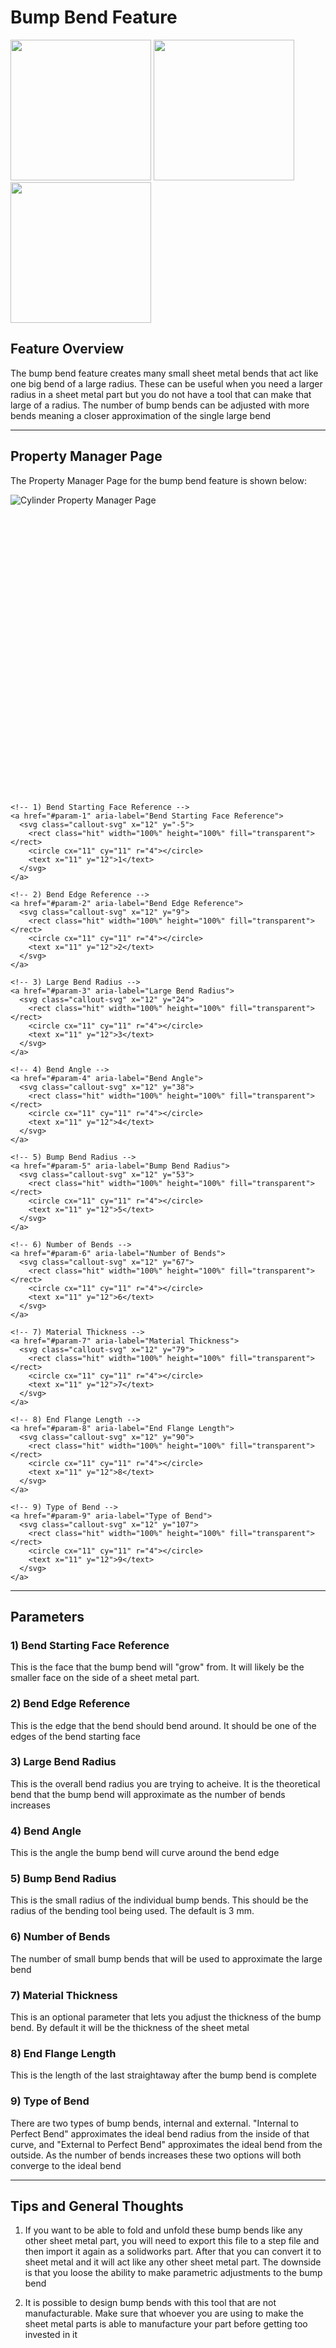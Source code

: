 # Bump Bend Feature

<p align="left">
<img src="/demo-images/bump1.png" width="225">
  <img src="/demo-images/bump2.png" width="225">
  <img src="/demo-images/bump3.png" width="225">
</p>

## Feature Overview

The bump bend feature creates many small sheet metal bends that act like one big bend of a large radius. These can be useful when you need a larger radius in a sheet metal part but you do not have a tool that can make that large of a radius. The number of bump bends can be adjusted with more bends meaning a closer approximation of the single large bend

---

## Property Manager Page

The Property Manager Page for the bump bend feature is shown below:

<div class="image-annot"
     style="--image-max-width: 300px;
            --overlay-width: 500px;
            --callout-size: 22px;
            --callout-stroke: 2px;
            --callout-font-size: 6px;
            --callout-stroke-color: red;
            --callout-text-color: red;
            --callout-stroke-hover: blue;
            --callout-text-hover: blue;">
  <img src="/images/bump-bend-pmp.png" alt="Cylinder Property Manager Page">

  <!-- Scalable overlay aligned to the image -->
  <svg viewBox="0 0 120 110" preserveAspectRatio="xMidYMid meet" aria-hidden="true">

    <!-- 1) Bend Starting Face Reference -->
    <a href="#param-1" aria-label="Bend Starting Face Reference">
      <svg class="callout-svg" x="12" y="-5">
        <rect class="hit" width="100%" height="100%" fill="transparent"></rect>
        <circle cx="11" cy="11" r="4"></circle>
        <text x="11" y="12">1</text>
      </svg>
    </a>

    <!-- 2) Bend Edge Reference -->
    <a href="#param-2" aria-label="Bend Edge Reference">
      <svg class="callout-svg" x="12" y="9">
        <rect class="hit" width="100%" height="100%" fill="transparent"></rect>
        <circle cx="11" cy="11" r="4"></circle>
        <text x="11" y="12">2</text>
      </svg>
    </a>

    <!-- 3) Large Bend Radius -->
    <a href="#param-3" aria-label="Large Bend Radius">
      <svg class="callout-svg" x="12" y="24">
        <rect class="hit" width="100%" height="100%" fill="transparent"></rect>
        <circle cx="11" cy="11" r="4"></circle>
        <text x="11" y="12">3</text>
      </svg>
    </a>

    <!-- 4) Bend Angle -->
    <a href="#param-4" aria-label="Bend Angle">
      <svg class="callout-svg" x="12" y="38">
        <rect class="hit" width="100%" height="100%" fill="transparent"></rect>
        <circle cx="11" cy="11" r="4"></circle>
        <text x="11" y="12">4</text>
      </svg>
    </a>

    <!-- 5) Bump Bend Radius -->
    <a href="#param-5" aria-label="Bump Bend Radius">
      <svg class="callout-svg" x="12" y="53">
        <rect class="hit" width="100%" height="100%" fill="transparent"></rect>
        <circle cx="11" cy="11" r="4"></circle>
        <text x="11" y="12">5</text>
      </svg>
    </a>

    <!-- 6) Number of Bends -->
    <a href="#param-6" aria-label="Number of Bends">
      <svg class="callout-svg" x="12" y="67">
        <rect class="hit" width="100%" height="100%" fill="transparent"></rect>
        <circle cx="11" cy="11" r="4"></circle>
        <text x="11" y="12">6</text>
      </svg>
    </a>

    <!-- 7) Material Thickness -->
    <a href="#param-7" aria-label="Material Thickness">
      <svg class="callout-svg" x="12" y="79">
        <rect class="hit" width="100%" height="100%" fill="transparent"></rect>
        <circle cx="11" cy="11" r="4"></circle>
        <text x="11" y="12">7</text>
      </svg>
    </a>

    <!-- 8) End Flange Length -->
    <a href="#param-8" aria-label="End Flange Length">
      <svg class="callout-svg" x="12" y="90">
        <rect class="hit" width="100%" height="100%" fill="transparent"></rect>
        <circle cx="11" cy="11" r="4"></circle>
        <text x="11" y="12">8</text>
      </svg>
    </a>

    <!-- 9) Type of Bend -->
    <a href="#param-9" aria-label="Type of Bend">
      <svg class="callout-svg" x="12" y="107">
        <rect class="hit" width="100%" height="100%" fill="transparent"></rect>
        <circle cx="11" cy="11" r="4"></circle>
        <text x="11" y="12">9</text>
      </svg>
    </a>

  </svg>
</div>

---

## Parameters

### <a id="param-1"></a>1) Bend Starting Face Reference

This is the face that the bump bend will "grow" from. It will likely be the smaller face on the side of a sheet metal part.

### <a id="param-2"></a>2) Bend Edge Reference

This is the edge that the bend should bend around. It should be one of the edges of the bend starting face

### <a id="param-3"></a>3) Large Bend Radius

This is the overall bend radius you are trying to acheive. It is the theoretical bend that the bump bend will approximate as the number of bends increases

### <a id="param-4"></a>4) Bend Angle

This is the angle the bump bend will curve around the bend edge

### <a id="param-5"></a>5) Bump Bend Radius

This is the small radius of the individual bump bends. This should be the radius of the bending tool being used. The default is 3 mm.

### <a id="param-6"></a>6) Number of Bends

The number of small bump bends that will be used to approximate the large bend

### <a id="param-7"></a>7) Material Thickness

This is an optional parameter that lets you adjust the thickness of the bump bend. By default it will be the thickness of the sheet metal

### <a id="param-8"></a>8) End Flange Length

This is the length of the last straightaway after the bump bend is complete

### <a id="param-9"></a>9) Type of Bend

There are two types of bump bends, internal and external. "Internal to Perfect Bend" approximates the ideal bend radius from the inside of that curve, and "External to Perfect Bend" approximates the ideal bend from the outside. As the number of bends increases these two options will both converge to the ideal bend

---

## Tips and General Thoughts

1. If you want to be able to fold and unfold these bump bends like any other sheet metal part, you will need to export this file to a step file and then import it again as a solidworks part. After that you can convert it to sheet metal and it will act like any other sheet metal part. The downside is that you loose the ability to make parametric adjustments to the bump bend

2. It is possible to design bump bends with this tool that are not manufacturable. Make sure that whoever you are using to make the sheet metal parts is able to manufacture your part before getting too invested in it